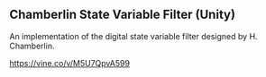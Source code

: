 Chamberlin State Variable Filter (Unity)
----------------------------------------

An implementation of the digital state variable filter designed by H. Chamberlin.

https://vine.co/v/M5U7QpvA599
